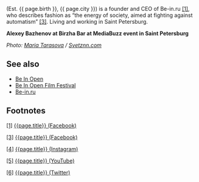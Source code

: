 
(Est. {{ page.birth }}, {{ page.city }}) is a founder and CEO of Be-in.ru <span id="a1">[\[1\]](#f1)</span>, who describes fashion as “the energy of society, aimed at fighting against automatism” <span id="a3">[\[3\]](#f3)</span>. Living and working in Saint Petersburg.


**Alexey Bazhenov at Birzha Bar at MediaBuzz event in Saint Petersburg**

*Photo: [Maria Tarasova](index) / [Svetznn.com](http://svetznn.com/vstrecha-s-osnovatelem-portala-be-in-ru-alekseem-bazhenovym-2/)*


## See also

+ [Be In Open](be-in-open)
+ [Be In Open Film Festival](be-in-open-film-festival)
+ [Be-in.ru](be-in)

## Footnotes

[[1]](#a1) <span id="f1"></span> [{{page.title}} (Facebook)](https://www.facebook.com/aleksei.bazhenov.5)

[[3]](#a3) <span id="f3"></span> [{{page.title}} (Facebook)](https://www.facebook.com/aleksei.bazhenov.5)

[[4]](#a4) <span id="f4"></span> [{{page.title}} (Instagram)](index)

[[5]](#a5) <span id="f5"></span> [{{page.title}} (YouTube)](index)

[[6]](#a6) <span id="f6"></span> [{{page.title}} (Twitter)](index)
